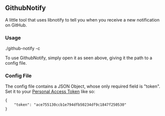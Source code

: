 ## GithubNotify
A little tool that uses libnotify to tell you when you receive a new notification
on GitHub.

### Usage
./github-notify -c <config-file>

To use GithubNotify, simply open it as seen above, giving it the path to a config
file.

### Config File
The config file contains a JSON Object, whose only required field is "token".
Set it to your [Personal Access Token](https://github.com/settings/tokens) like so:
```
{
	"token": "ace755130ccb1e794dfb50234df9c1847f250530"
}
```
